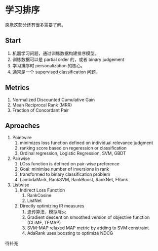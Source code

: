 # 学习排序

感觉这部分还有很多需要了解。

## Start

1. 机器学习问题，通过训练数据构建排序模型。
1. 训练数据可以是 partial order 的，或者 binary judgement
1. 学习排序时 personalization 的核心。
1. 通常是一个 supervised classification 问题。

## Metrics

1. Normalized Discounted Cumulative Gain
1. Mean Reciprocal Rank (MRR)
1. Fraction of Concordant Pair

## Aproaches

1. Pointwire
    1. minimizes loss function defined on individual relevance judgment
    1. ranking score based on regeression or classification
    1. Ordinal regression, Logistic Regression, SVM, GBDT
1. Pairwise
    1. LOss function is defined on pair-wise preference
    1. Goal: minimise number of inversions in rank
    1. transformed to binary classification problem
    1. LambdaMark, RankSVM, RankBoost, RankNet, FRank
1. Listwise
    1. Indirect Loss Function
        1. RankCosine
        1. ListNet
    1. Directly optimizing IR measures
        1. 遗传算法、模拟降火
        1. Gradient descent on smoothed version of objective function (CLiMF, TFMAP)
        1. SVM-MAP relaxed MAP metric by adding to SVM constraint
        1. AdaRank uses boosting to optimize NDCG

待补充
